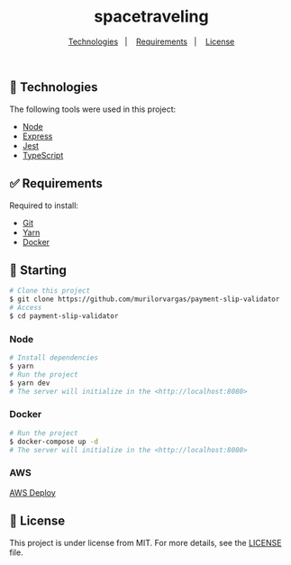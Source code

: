 <h1 align="center">
  spacetraveling
</h1>

<p align="center">
  <a href="#-technologies">Technologies</a>&nbsp;&nbsp;&nbsp;|&nbsp;&nbsp;&nbsp;
  <a href="#-requirements">Requirements</a>&nbsp;&nbsp;&nbsp;|&nbsp;&nbsp;&nbsp;
  <a href="#memo-license">License</a>
</p>

<br>

## 🚀 Technologies

The following tools were used in this project:

- [Node](https://nodejs.org/en/)
- [Express](https://expressjs.com/pt-br/)
- [Jest](https://jestjs.io/pt-BR/)
- [TypeScript](https://www.typescriptlang.org/)

## ✅ Requirements

Required to install:

- [Git](https://git-scm.com/)
- [Yarn](https://classic.yarnpkg.com)
- [Docker](https://www.docker.com/get-started/)

## 🏁 Starting

```bash
# Clone this project
$ git clone https://github.com/murilorvargas/payment-slip-validator
# Access
$ cd payment-slip-validator
```

### Node

```bash
# Install dependencies
$ yarn
# Run the project
$ yarn dev
# The server will initialize in the <http://localhost:8080>
```

### Docker

```bash
# Run the project
$ docker-compose up -d
# The server will initialize in the <http://localhost:8080>
```

### AWS

[AWS Deploy](http://18.230.71.4:8080/api-docs/)

## :memo: License

This project is under license from MIT. For more details, see the [LICENSE](LICENSE.md) file.

